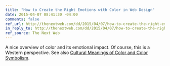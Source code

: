 ```yaml
---
title: "How to Create the Right Emotions with Color in Web Design"
date: 2015-04-07 08:41:30 -04:00
comments: false
ref_url: http://thenextweb.com/dd/2015/04/07/how-to-create-the-right-emotions-with-color-in-web-design/
in_reply_to: http://thenextweb.com/dd/2015/04/07/how-to-create-the-right-emotions-with-color-in-web-design/
ref_source: The Next Web
---
```


A nice overview of color and its emotional impact. Of course, this is a Western perspective. See also [Cultural Meanings of Color and Color Symbolism](http://www.empower-yourself-with-color-psychology.com/cultural-color.html).